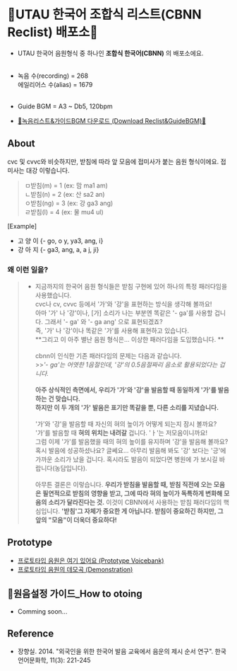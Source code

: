# 🎵UTAU 한국어 조합식 리스트(CBNN Reclist) 배포소🎵

- UTAU 한국어 음원형식 중 하나인 **조합식 한국어(CBNN)** 의 배포소에요.
<br><br>
- 녹음 수(recording) = 268 <br>에일리어스 수(alias) = 1679<br><br>
- Guide BGM = A3 ~ Db5, 120bpm

- [🐣녹음리스트&가이드BGM 다운로드 (Download Reclist&GuideBGM)🐣](https://github.com/EX3exp/UTAU-Korean-CBNN/releases/latest)

## About
cvc 및 cvvc와 비슷하지만, 받침에 따라 앞 모음에 접미사가 붙는 음원 형식이에요.
접미사는 대강 이렇습니다.<br>
> ㅁ받침(m) = 1 (ex: 맘 ma1 am)<br>
> ㄴ받침(n) = 2 (ex: 산 sa2 an) <br>
> ㅇ받침(ng) = 3 (ex: 강 ga3 ang) <br>
> ㄹ받침(l) = 4 (ex: 물 mu4 ul) 

[Example]
* 고 양 이
{- go, o y, ya3, ang, i}
* 강 아 지
{- ga3, ang, a, a j, ji}

### 왜 이런 일을?

> - 지금까지의 한국어 음원 형식들은 받침 구현에 있어 하나의 특정 패러다임을 사용했습니다. <br> cvc나 cv, cvvc 등에서 '가'와 '강'을 표현하는 방식을 생각해 볼까요! <br> 아마 '가' 나 '강'이나, [가] 소리가 나는 부분엔 똑같은 '- ga'를 사용할 겁니다. 그래서 '- ga' 와 '- ga ang' 으로 표현되겠죠? <br> 즉, '가' 나 '강'이나 똑같은 '가'를 사용해 표현하고 있습니다. <br>**그리고 이 아주 별난 음원 형식은... 이상한 패러다임을 도입했습니다. **<br><br> cbnn이 인식한 기존 패러다임의 문제는 다음과 같습니다.  <br> >>*'- ga'는 어엿한 1음절인데, '강'의 0.5음절짜리 음소로 활용되었다는 겁니다.* <br><br>**아주 상식적인 측면에서, 우리가 '가'와 '강'을 발음할 때 동일하게 '가'를 발음하는 건 맞습니다. <br>하지만 이 두 개의 '가' 발음은 표기만 똑같을 뿐, 다른 소리를 지녔습니다.** <br><br> '가'와 '강'을 발음할 때 자신의 혀의 높이가 어떻게 되는지 잠시 볼까요? '가'를 발음할 때 **혀의 위치는 내려갈** 겁니다. 'ㅏ'는 저모음이니까요! <br> 그럼 이제 '가'를 발음했을 때의 혀의 높이를 유지하며 '강'을 발음해 볼까요? 혹시 발음에 성공하셨나요? 글쎄요... 아무리 발음해 봐도 '강' 보다는 '긍'에 가까운 소리가 났을 겁니다. 혹시라도 발음이 되었다면 병원에 가 보시길 바랍니다(농담입니다). <br><br>아무튼 결론은 이렇습니다. **우리가 받침을 발음할 때, 받침 직전에 오는 모음은 필연적으로 받침의 영향을 받고, 그에 따라 혀의 높이가 독특하게 변화해 모음의 소리가 달라진다는 것.** 이것이 CBNN에서 사용하는 받침 패러다임의 핵심입니다. **'받침'그 자체가 중요한 게 아닙니다. 받침이 중요하긴 하지만, 그 앞의 "모음"이 더욱더 중요하다!**
## Prototype
- [프로토타입 음원은 여기 있어요 (Prototype Voicebank)](https://ex3exp.github.io/VB-dister/pages/#)
- [프로토타입 음원의 데모곡 (Demonstration)](https://youtu.be/ExWL6BJxttk)


## 🧐원음설정 가이드_How to otoing 
- Comming soon...
  
## Reference
- 장향실. 2014. "외국인을 위한 한국어 발음 교육에서 음운의 제시 순서 연구". 한국언어문화학, 11(3): 221-245
